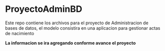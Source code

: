 # ProyectoAdminBD


Este repo contiene los archivos para el proyecto de Administracion de bases de datos, el modelo consistira en una aplicacion para gestionar actas de nacimiento

<b>La informacion se ira agregando conforme avance el proyecto</b>